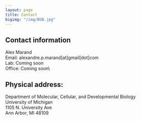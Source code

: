 ```yaml
---
layout: page
title: Contact
bigimg: "/img/BSB.jpg"
---
```


## Contact information
Alex Marand\
Email: alexandre.p.marand[at]gmail[dot]com\
Lab: Coming soon\
Office: Coming soon\

## Physical address:
Department of Molecular, Cellular, and Developmental Biology\
University of Michigan\
1105 N. University Ave\
Ann Arbor, MI 48109
